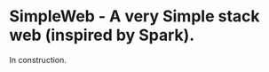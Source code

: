SimpleWeb - A very Simple stack web (inspired by Spark).
==============================================

In construction.